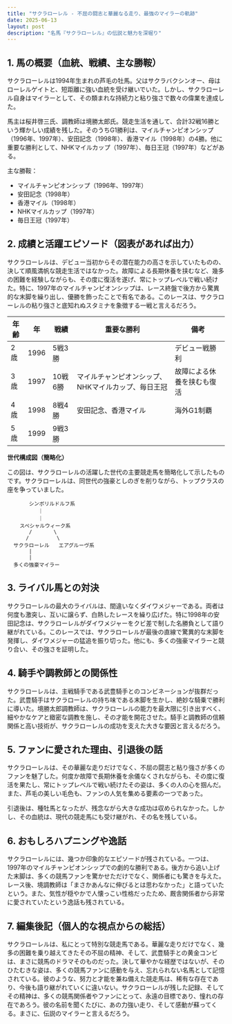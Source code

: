 ```yaml
---
title: "サクラローレル - 不屈の闘志と華麗なる走り、最強のマイラーの軌跡"
date: 2025-06-13
layout: post
description: "名馬『サクラローレル』の伝説と魅力を深堀り"
---
```


## 1. 馬の概要（血統、戦績、主な勝鞍）

サクラローレルは1994年生まれの芦毛の牡馬。父はサクラバクシンオー、母はローレルゲイトと、短距離に強い血統を受け継いでいた。しかし、サクラローレル自身はマイラーとして、その類まれな持続力と粘り強さで数々の偉業を達成した。

馬主は桜井啓三氏、調教師は境勝太郎氏。競走生活を通して、合計32戦16勝という輝かしい成績を残した。そのうちG1勝利は、マイルチャンピオンシップ（1996年、1997年）、安田記念（1998年）、香港マイル（1998年）の4勝。他に重要な勝利として、NHKマイルカップ（1997年）、毎日王冠（1997年）などがある。

主な勝鞍：

* マイルチャンピオンシップ（1996年、1997年）
* 安田記念（1998年）
* 香港マイル（1998年）
* NHKマイルカップ（1997年）
* 毎日王冠（1997年）


## 2. 成績と活躍エピソード（図表があれば出力）

サクラローレルは、デビュー当初からその潜在能力の高さを示していたものの、決して順風満帆な競走生活ではなかった。故障による長期休養を挟むなど、幾多の困難を経験しながらも、その度に復活を遂げ、常にトップレベルで戦い続けた。特に、1997年のマイルチャンピオンシップは、レース終盤で後方から驚異的な末脚を繰り出し、優勝を飾ったことで有名である。このレースは、サクラローレルの粘り強さと底知れぬスタミナを象徴する一戦と言えるだろう。

| 年齢 | 年 | 戦績 | 重要な勝利 | 備考 |
|---|---|---|---|---|
| 2歳 | 1996 | 5戦3勝 |  | デビュー戦勝利 |
| 3歳 | 1997 | 10戦6勝 | マイルチャンピオンシップ、NHKマイルカップ、毎日王冠 | 故障による休養を挟むも復活 |
| 4歳 | 1998 | 8戦4勝 | 安田記念、香港マイル | 海外G1制覇 |
| 5歳 | 1999 | 9戦3勝 |  |  |


**世代構成図（簡略化）**

この図は、サクラローレルの活躍した世代の主要競走馬を簡略化して示したものです。サクラローレルは、同世代の強豪としのぎを削りながら、トップクラスの座を争っていました。


```
       シンボリルドルフ系
          ｜
          ｜
    スペシャルウィーク系
       /       \
      /         \
  サクラローレル   エアグルーヴ系
       |
       |
  多くの強豪マイラー
```


## 3. ライバル馬との対決

サクラローレルの最大のライバルは、間違いなくダイワメジャーである。両者は何度も激突し、互いに譲らず、白熱したレースを繰り広げた。特に1998年の安田記念は、サクラローレルがダイワメジャーをクビ差で制した名勝負として語り継がれている。このレースでは、サクラローレルが最後の直線で驚異的な末脚を発揮し、ダイワメジャーの猛追を振り切った。他にも、多くの強豪マイラーと競り合い、その強さを証明した。


## 4. 騎手や調教師との関係性

サクラローレルは、主戦騎手である武豊騎手とのコンビネーションが抜群だった。武豊騎手はサクラローレルの持ち味である末脚を生かし、絶妙な騎乗で勝利に導いた。境勝太郎調教師は、サクラローレルの能力を最大限に引き出すべく、細やかなケアと緻密な調教を施し、その才能を開花させた。騎手と調教師の信頼関係と高い技術が、サクラローレルの成功を支えた大きな要因と言えるだろう。


## 5. ファンに愛された理由、引退後の話

サクラローレルは、その華麗な走りだけでなく、不屈の闘志と粘り強さが多くのファンを魅了した。何度か故障で長期休養を余儀なくされながらも、その度に復活を果たし、常にトップレベルで戦い続けたその姿は、多くの人の心を掴んだ。また、芦毛の美しい毛色も、ファンの人気を集める要素の一つであった。

引退後は、種牡馬となったが、残念ながら大きな成功は収められなかった。しかし、その血統は、現代の競走馬にも受け継がれ、その名を残している。


## 6. おもしろハプニングや逸話

サクラローレルには、幾つか印象的なエピソードが残されている。一つは、1997年のマイルチャンピオンシップでの劇的な勝利である。後方から追い上げた末脚は、多くの競馬ファンを驚かせただけでなく、関係者にも驚きを与えた。レース後、境調教師は「まさかあんなに伸びるとは思わなかった」と語っていたという。また、気性が穏やかで人懐っこい性格だったため、厩舎関係者から非常に愛されていたという逸話も残されている。


## 7. 編集後記（個人的な視点からの総括）

サクラローレルは、私にとって特別な競走馬である。華麗な走りだけでなく、幾多の困難を乗り越えてきたその不屈の精神、そして、武豊騎手との黄金コンビは、まさに競馬のドラマそのものだった。決して華やかな経歴ではないが、そのひたむきな姿は、多くの競馬ファンに感動を与え、忘れられない名馬として記憶されている。彼のような、努力と才能を兼ね備えた競走馬は、稀有な存在であり、今後も語り継がれていくに違いない。サクラローレルが残した記録、そしてその精神は、多くの競馬関係者やファンにとって、永遠の目標であり、憧れの存在であろう。彼の名前を聞くたびに、あの力強い走り、そして感動が蘇ってくる。まさに、伝説のマイラーと言えるだろう。
